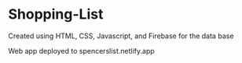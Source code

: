 # Shopping-List
Created using HTML, CSS, Javascript, and Firebase for the data base

Web app deployed to spencerslist.netlify.app
